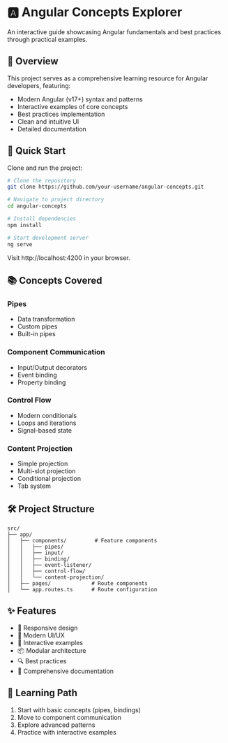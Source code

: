 # 🅰️ Angular Concepts Explorer

An interactive guide showcasing Angular fundamentals and best practices through practical examples.

## 📌 Overview

This project serves as a comprehensive learning resource for Angular developers, featuring:

- Modern Angular (v17+) syntax and patterns
- Interactive examples of core concepts
- Best practices implementation
- Clean and intuitive UI
- Detailed documentation

## 🚀 Quick Start

Clone and run the project:

```bash
# Clone the repository
git clone https://github.com/your-username/angular-concepts.git

# Navigate to project directory
cd angular-concepts

# Install dependencies
npm install

# Start development server
ng serve
```

Visit http://localhost:4200 in your browser.

## 📚 Concepts Covered

### Pipes
- Data transformation
- Custom pipes
- Built-in pipes

### Component Communication
- Input/Output decorators
- Event binding
- Property binding

### Control Flow
- Modern conditionals
- Loops and iterations
- Signal-based state

### Content Projection
- Simple projection
- Multi-slot projection
- Conditional projection
- Tab system

## 🛠️ Project Structure
```
src/
├── app/
│   ├── components/         # Feature components
│   │   ├── pipes/
│   │   ├── input/
│   │   ├── binding/
│   │   ├── event-listener/
│   │   ├── control-flow/
│   │   └── content-projection/
│   ├── pages/             # Route components
│   └── app.routes.ts      # Route configuration
```

## ✨ Features
- 📱 Responsive design
- 🎨 Modern UI/UX
- 🔄 Interactive examples
- 📦 Modular architecture
- 🔍 Best practices
- 📝 Comprehensive documentation

## 🎯 Learning Path
1. Start with basic concepts (pipes, bindings)
2. Move to component communication
3. Explore advanced patterns
4. Practice with interactive examples
